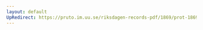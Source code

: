 ```yaml
---
layout: default
UpRedirect: https://pruto.im.uu.se/riksdagen-records-pdf/1869/prot-1869--fk--310/prot-1869--fk--310_035.pdf
---
```

